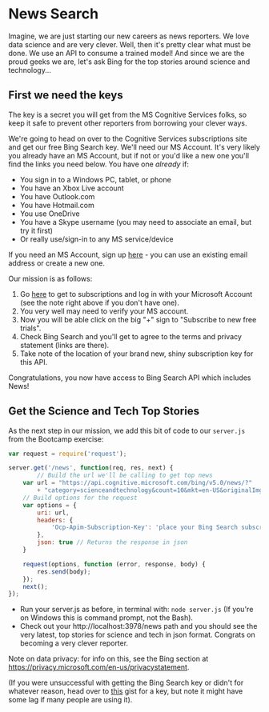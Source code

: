 # News Search

Imagine, we are just starting our new careers as news reporters.  We love data science and are very clever.  Well, then it's pretty clear what must be done.  We use an API to consume a trained model!  And since we are the proud geeks we are, let's ask Bing for the top stories around science and technology...


## First we need the keys

The key is a secret you will get from the MS Cognitive Services folks, so keep it safe to prevent other reporters from borrowing your clever ways. 

We're going to head on over to the Cognitive Services subscriptions site and get our free Bing Search key.  We'll need our MS Account.  It's very likely you already have an MS Account, but if not or you'd like a new one you'll find the links you need below.  You have one _already_ if:
* You sign in to a Windows PC, tablet, or phone
* You have an Xbox Live account
* You have Outlook.com
* You have Hotmail.com
* You use OneDrive
* You have a Skype username (you may need to associate an email, but try it first)
* Or really use/sign-in to any MS service/device

If you need an MS Account, sign up [here](https://signup.live.com) - you can use an existing email address or create a new one.

Our mission is as follows:

1.  Go [here](https://www.microsoft.com/cognitive-services/en-US/subscriptions) to get to subscriptions and log in with your Microsoft Account (see the note right above if you don't have one).
2.  You very well may need to verify your MS account.
3.  Now you will be able click on the big "+" sign to "Subscribe to new free trials".
4.  Check Bing Search and you'll get to agree to the terms and privacy statement (links are there).
5.  Take note of the location of your brand new, shiny subscription key for this API.

Congratulations, you now have access to Bing Search API which includes News!

## Get the Science and Tech Top Stories

As the next step in our mission, we add this bit of code to our `server.js` from the Bootcamp exercise:

```javascript
var request = require('request');

server.get('/news', function(req, res, next) {
        // Build the url we'll be calling to get top news
    var url = "https://api.cognitive.microsoft.com/bing/v5.0/news/?" 
        + "category=scienceandtechnology&count=10&mkt=en-US&originalImg=true";
    // Build options for the request
    var options = {
        uri: url,
        headers: {
            'Ocp-Apim-Subscription-Key': 'place your Bing Search subscription key here'
        },
        json: true // Returns the response in json
    }

    request(options, function (error, response, body) {
        res.send(body);
    });
    next();
});

```

* Run your server.js as before, in terminal with:  `node server.js` (If you're on Windows this is command prompt, not the Bash).
* Check out your http://localhost:3978/news path and you should see the very latest, top stories for science and tech in json format.  Congrats on becoming a very clever reporter.


Note on data privacy:  for info on this, see the Bing section at https://privacy.microsoft.com/en-us/privacystatement.

(If you were unsuccessful with getting the Bing Search key or didn't for whatever reason, head over to [this](https://gist.githubusercontent.com/michhar/42314f4c74611fd851d0b51cbaac3ab2/raw/e6ed5ce2b1201201e2b223b40c56beebeecd219c/api_info.json) gist for a key, but note it might have some lag if many people are using it).
